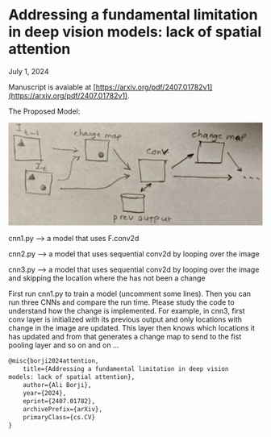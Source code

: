 Addressing a fundamental limitation in deep vision models: lack of spatial attention
=====================
July 1, 2024


Manuscript is avaiable at [https://arxiv.org/pdf/2407.01782v1](https://arxiv.org/pdf/2407.01782v1).


The Proposed Model: 

![model](https://github.com/aliborji/spatial_attention/blob/main/model.png) 





cnn1.py --> a model that uses F.conv2d 

cnn2.py --> a model that uses sequential conv2d by looping over the image

cnn3.py --> a model that uses sequential conv2d by looping over the image and skipping the location where the has not been a change

First run cnn1.py to train a model (uncomment some lines). Then you can run three CNNs and compare the run time. 
Please study the code to understand how the change is implemented. For example, in cnn3, first conv layer is initialized 
with its previous output and only locations with change in the image are updated. This layer then knows which locations it has updated 
and from that generates a change map to send to the fist pooling layer and so on and on ...

```
@misc{borji2024attention,
    title={Addressing a fundamental limitation in deep vision
models: lack of spatial attention},
    author={Ali Borji},
    year={2024},
    eprint={2407.01782},
    archivePrefix={arXiv},
    primaryClass={cs.CV}
}
```
